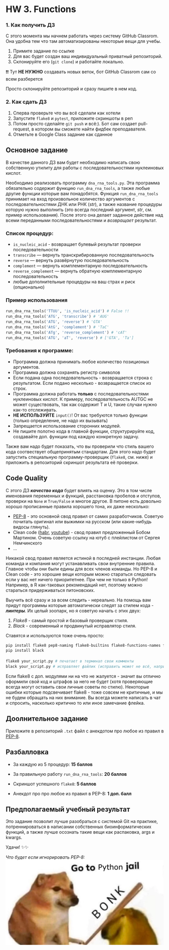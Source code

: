 # HW 3. Functions 


### 1. Как получить ДЗ

С этого момента мы начнем работать через систему GitHub Classrom. Она удобна тем что там автоматизированы некоторые вещи для учебы.

1) Примите задание по ссылке
2) Для вас будет создан ваш индивидуальный приватный репозиторий. 
3) Склонируйте его (`git clone`) и работайте локально.

❗️❗️ Тут **НЕ НУЖНО** создавать новых веток, бот GitHub Classrom сам со всем разберется

Просто склонируйте репозиторий и сразу пишите в нем код.

### 2. Как сдать ДЗ

1) Сперва проверьте что вы всё сделали как хотели
2) Запустите `flake8` и `pytest`, приложите скриншоты в реп
3) Потом просто сделайте `git push` и всё:). Бот сам создает pull-request, в котором вы сможете найти фидбек преподавателя.
4) Отметьте в Google Class задание как сданное



## Основное задание

В качестве данного ДЗ вам будет необходимо написать свою собственную утилиту для работы с последовательностями нуклеиновых кислот.

Необходимо реализовать программу `dna_rna_tools.py`. Эта программа обязательно содержит функцию `run_dna_rna_tools`, а также любые другие функции которые вам понадобятся. Функция `run_dna_rna_tools` принимает на вход произвольное количество аргументов с последовательностями ДНК или РНК (*str*), а также название процедуры которую нужно выполнить (это всегда последний аргумент, *str*, см. пример использования). После этого она делает заданное действие над всеми переданными последовательностями и *возвращает* результат. 

### Список процедур:

- `is_nucleic_acid` - возвращает булевый результат проверки последовательности
- `transcribe` — вернуть транскрибированную последовательность
- `reverse` — вернуть развёрнутую последовательность
- `complement` — вернуть комплементарную последовательность
- `reverse_complement` — вернуть обратную комплементарную последовательность
- любые дополнительные процедуры на ваш страх и риск (опционально)

### Пример использования

```python
run_dna_rna_tools('TTUU', 'is_nucleic_acid') # False !!
run_dna_rna_tools('ATG', 'transcribe') # 'AUG'
run_dna_rna_tools('ATG', 'reverse') # 'GTA'
run_dna_rna_tools('AtG', 'complement') # 'TaC'
run_dna_rna_tools('ATg', 'reverse_complement') # 'cAT'
run_dna_rna_tools('ATG', 'aT', 'reverse') # ['GTA', 'Ta']
```

### Требования к программе:

- Программа должна принимать любое количество позиционых аргументов.
- Программа должна сохранять регистр символов
- Если подана одна последовательность - возвращается строка с результатом. Если подано несколько - возвращается список из строк. 
- Программа должна работать **только** с последовательностями нуклеиновых кислот. К примеру, последовательность AUTGC не может существовать, так как содержит T и U, такие случаи нужно как-то отслеживать.
- **НЕ ИСПОЛЬЗУЙТЕ** `input()`! От вас требуются только функции (только определение, не надо их вызывать)
- Запрещается использование сторонних модулей.
- Не пишите полотно кода в главной функции, структурируйте код, создавайте доп. функции под каждую конкретную задачу.

Также вам надо будет показать, что вы проверили что стиль вашего кода соотвествует общепринятым стандартам. Для этого надо будет запустить специальную программу-проверщик (`flake8`, см. ниже) и приложить в репозиторий скриншот результата её проверки.

## Code Quality

С этого ДЗ ***качество кода*** будет влиять на оценку. Это в том числе именования переменных и функций, расстановка пробелов и отступов, проверки на `None` и `True/False` и многое другое. В питоне есть довольно хорошо прописанные правила хорошего тона, их даже несколько:

- [PEP-8](https://peps.python.org/pep-0008/)  - это основной свод правил от самих разработчиков. Советую почитать оригинал или выжимки на русском (или какие-нибудь видосы глянуть).
- Clean code ([habr](https://habr.com/ru/companies/otus/articles/682922/), [youtube](https://youtube.com/playlist?list=PLmqFxxywkatSQoLnnkh7-XjIcGdmo28aJ&si=VVHGq_pK2GgR3GY1)) - свод правил предложенный Бобом Мартином. Очень советую ссылку на ютуб с плейлистом от Сергея Немчинского
- …

Никакой свод правил является истиной в последней инстанции. Любая команда и компания могут устанавливать свои внутренние правила. Главное чтобы они были едины для всех членов команды. Но PEP-8 и Clean code  - это хорошие вещи которым можно стараться следовать если у вас нет ничего приоритетнее. При чем не только в Python! Например, в R как-таковых рекомендаций нет, поэтому можно стараться придерживаться питоновских.  

Выучить всё сразу и за всем следить - нереально. На помощь вам придут программы которые автоматически следят за стилем кода - ***линтеры***. Их целый зоопарк, но я советую начать с этих двух:

1. *Flake8* - самый простой и базовый проверщик стиля. 
2. *Black* - современный и продвинутый исправлятор стиля.

Ставятся и используются тоже очень просто:

```bash
pip install flake8 pep8-naming flake8-builtins flake8-functions-names flake8-variables-names # flake8 с доп. модулями
pip install black

flake8 your_script.py # печатает в терминал свои комменты
black your_script.py # исправляет файлик (исправить может не всё, например он не будет менять имена переменных
```

Если flake8 с доп. модулями ни на что не жалуется - значит вы отлично оформили свой код и штрафов за него не будет (хотя проверяющие всегда могут оставить свои личные советы по стилю). Некоторые ошибки которые подсвечивает flake8 - тоже совсем не критичные, и мы не будем обращать на них внимание. Вы всегда можете написать в чат и спросить, насколько критично то или иное замечание флейка. 


## Доолнительное задание

Приложите в репозиторий `.txt` файл с анекдотом про любое из правил в [PEP-8](https://peps.python.org/pep-0008/). 

## Pазбалловка

- За каждую из 5 процедур: **15 баллов**
- За правильную работу `run_dna_rna_tools`: **20 баллов**
- Скриншот успешного `flake8`: **5 баллов**

- Анекдот про про любое из правил в PEP-8: **1 доп. балл**

## **Предполагаемый учебный результат**

Это задание позволит лучше разобраться с системой Git на практике, потреннироваться в написании собственных биоинформатических функций, а также лучше осознать такие вещи как распаковка, args и kwargs.

Удачи! ✨✨


*Что будет если игнорировать PEP-8:*
![Что будет если игнорировать PEP-8](imgs/bonk.png)